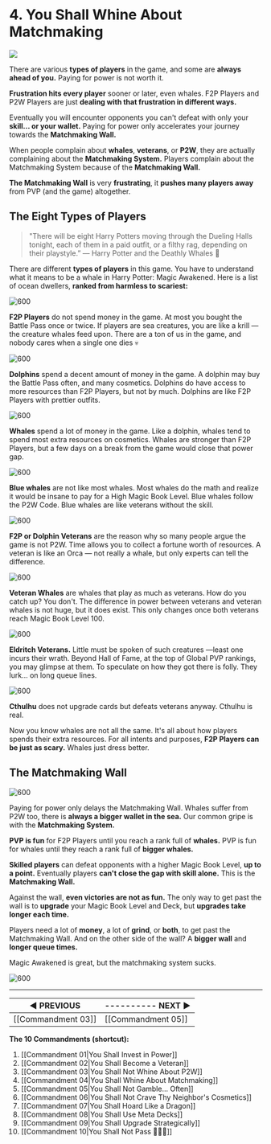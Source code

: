 # 4. You Shall Whine About Matchmaking

![](https://i.imgur.com/kUM8ljj.jpg)

There are various **types of players** in the game, and some are **always ahead of you.**  Paying for power is not worth it.

**Frustration hits every player** sooner or later, even whales. F2P Players and P2W Players are just **dealing with that frustration in different ways.** 

Eventually you will encounter opponents you can't defeat with only your **skill... or your wallet.** Paying for power only accelerates your journey towards the **Matchmaking Wall.**

When people complain about **whales**, **veterans**, or **P2W**, they are actually complaining about the **Matchmaking System.** Players complain about the Matchmaking System because of the **Matchmaking Wall.**

**The Matchmaking Wall** is very **frustrating**, it **pushes many players away** from PVP (and the game) altogether.

## The Eight Types of Players
>"There will be eight Harry Potters moving through the Dueling Halls tonight, each of them in a paid outfit, or a filthy rag, depending on their playstyle.”
>— Harry Potter and the Deathly Whales 🐳

There are different **types of players** in this game. You have to understand what it means to be a whale in Harry Potter: Magic Awakened. Here is a list of ocean dwellers, **ranked from harmless to scariest:**

![600](https://i.imgur.com/9Z3lmdP.png)

**F2P Players** do not spend money in the game. At most you bought the Battle Pass once or twice. If players are sea creatures, you are like a krill — the creature whales feed upon. There are a ton of us in the game, and nobody cares when a single one dies 💀

![600](https://i.imgur.com/I5iZCV9.png)

**Dolphins** spend a decent amount of money in the game. A dolphin may buy the Battle Pass often, and many cosmetics. Dolphins do have access to more resources than F2P Players, but not by much. Dolphins are like F2P Players with prettier outfits.

![600](https://i.imgur.com/IXMt03l.png)

**Whales** spend a lot of money in the game. Like a dolphin, whales tend to spend most extra resources on cosmetics. Whales are stronger than F2P Players, but a few days on a break from the game would close that power gap.

![600](https://i.imgur.com/uGsQobU.png)

**Blue whales** are not like most whales. Most whales do the math and realize it would be insane to pay for a High Magic Book Level. Blue whales follow the P2W Code. Blue whales are like veterans without the skill.

![600](https://i.imgur.com/73wN4Ny.png)

**F2P or Dolphin Veterans** are the reason why so many people argue the game is not P2W. Time allows you to collect a fortune worth of resources. A veteran is like an Orca — not really a whale, but only experts can tell the difference.

![600](https://i.imgur.com/jYYjeSI.png)

**Veteran Whales** are whales that play as much as veterans. How do you catch up? You don't. The difference in power between veterans and veteran whales is not huge, but it does exist. This only changes once both veterans reach Magic Book Level 100.

![600](https://i.imgur.com/GMigxxF.png)

**Eldritch Veterans.** Little must be spoken of such creatures —least one incurs their wrath. Beyond Hall of Fame, at the top of Global PVP rankings, you may glimpse at them. To speculate on how they got there is folly. They lurk... on long queue lines.

![600](https://i.imgur.com/uWkaJjs.png)

**Cthulhu** does not upgrade cards but defeats veterans anyway. Cthulhu is real.

Now you know whales are not all the same. It's all about how players spends their extra resources. For all intents and purposes, **F2P Players can be just as scary.** Whales just dress better.

## The Matchmaking Wall

![600](https://i.imgur.com/n0w0Iwj.jpg)

Paying for power only delays the Matchmaking Wall. Whales suffer from P2W too, there is **always a bigger wallet in the sea.** Our common gripe is with the **Matchmaking System.**

**PVP is fun** for F2P Players until you reach a rank full of **whales.** PVP is fun for whales until they reach a rank full of **bigger whales.** 

**Skilled players** can defeat opponents with a higher Magic Book Level, **up to a point.** Eventually players **can't close the gap with skill alone.** This is the **Matchmaking Wall.**

Against the wall, **even victories are not as fun.** The only way to get past the wall is to **upgrade** your Magic Book Level and Deck, but **upgrades take longer each time.**

Players need a lot of **money**, a lot of **grind**, or **both**, to get past the Matchmaking Wall. And on the other side of the wall? A **bigger wall** and **longer queue times.**

Magic Awakened is great, but the matchmaking system sucks.

![600](https://i.imgur.com/FfGH1jt.png)

---
| **◀ PREVIOUS**    | ---------- **NEXT ▶** |
| ------------- | ------------- |
| [[Commandment 03]] | [[Commandment 05]] |

**The 10 Commandments (shortcut):** 

1. [[Commandment 01|You Shall Invest in Power]]
2. [[Commandment 02|You Shall Become a Veteran]]
3. [[Commandment 03|You Shall Not Whine About P2W]]
4. [[Commandment 04|You Shall Whine About Matchmaking]]
5. [[Commandment 05|You Shall Not Gamble... Often]]
6. [[Commandment 06|You Shall Not Crave Thy Neighbor's Cosmetics]]
7. [[Commandment 07|You Shall Hoard Like a Dragon]]
8. [[Commandment 08|You Shall Use Meta Decks]]
9. [[Commandment 09|You Shall Upgrade Strategically]]
10. [[Commandment 10|You Shall Not Pass 🧙🏻‍♂️]]
